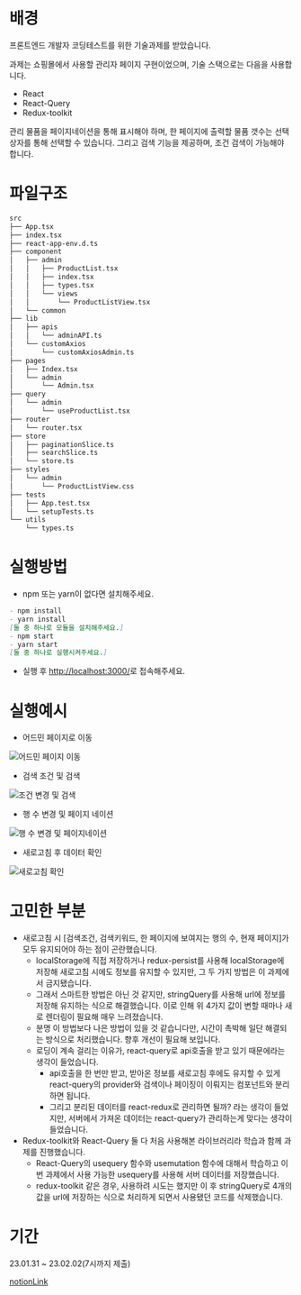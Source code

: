 # 배경

프론트엔드 개발자 코딩테스트를 위한 기술과제를 받았습니다.

과제는 쇼핑몰에서 사용할 관리자 페이지 구현이었으며, 기술 스택으로는 다음을 사용합니다. 

- React
- React-Query
- Redux-toolkit

관리 물품을 페이지네이션을 통해 표시해야 하며, 한 페이지에 출력할 물품 갯수는 선택상자를 통해 선택할 수 있습니다. 그리고 검색 기능을 제공하며, 조건 검색이 가능해야 합니다.

# 파일구조

```markdown
src
├── App.tsx
├── index.tsx
├── react-app-env.d.ts
├── component
│   ├── admin
│   │   ├── ProductList.tsx
│   │   ├── index.tsx
│   │   ├── types.tsx
│   │   └── views
│   │       └── ProductListView.tsx
│   └── common
├── lib
│   ├── apis
│   │   └── adminAPI.ts
│   └── customAxios
│       └── customAxiosAdmin.ts
├── pages
│   ├── Index.tsx
│   └── admin
│       └── Admin.tsx
├── query
│   └── admin
│       └── useProductList.tsx
├── router
│   └── router.tsx
├── store
│   ├── paginationSlice.ts
│   ├── searchSlice.ts
│   └── store.ts
├── styles
│   └── admin
│       └── ProductListView.css
├── tests
│   ├── App.test.tsx
│   └── setupTests.ts
└── utils
    └── types.ts
```

# 실행방법

- npm 또는 yarn이 없다면 설치해주세요.

```markdown
- npm install
- yarn install
[둘 중 하나로 모듈을 설치해주세요.]
- npm start
- yarn start
[둘 중 하나로 실행시켜주세요.]
```

- 실행 후 [http://localhost:3000/](http://localhost:3000/)로 접속해주세요.

# 실행예시

- 어드민 페이지로 이동
    
![어드민 페이지 이동](https://user-images.githubusercontent.com/48785968/216260926-b709d247-8b4b-4b63-bd8e-8bffa3537edd.gif)

    
- 검색 조건 및 검색
    
![조건 변경 및 검색](https://user-images.githubusercontent.com/48785968/216261103-c36fce7c-0355-4f33-8d7d-0d1f9b41e5dd.gif)
    
- 행 수 변경 및 페이지 네이션
    
![행 수 변경 및 페이지네이션](https://user-images.githubusercontent.com/48785968/216261117-aaec8556-5d5a-41f4-ac33-38c848752023.gif)
    
- 새로고침 후 데이터 확인
    
![새로고침 확인](https://user-images.githubusercontent.com/48785968/216261126-fa636d83-d0bd-4c44-9820-63dd39664cb1.gif)
    

# 고민한 부분

- 새로고침 시 [검색조건, 검색키워드, 한 페이지에 보여지는 행의 수, 현재 페이지]가 모두 유지되어야 하는 점이 곤란했습니다.
    - localStorage에 직접 저장하거나 redux-persist를 사용해 localStorage에 저장해 새로고침 시에도 정보를 유지할 수 있지만, 그 두 가지 방법은 이 과제에서 금지됐습니다.
    - 그래서 스마트한 방법은 아닌 것 같지만, stringQuery를 사용해 url에 정보를 저장해 유지하는 식으로 해결했습니다. 이로 인해 위 4가지 값이 변할 때마나 새로 렌더링이 필요해 매우 느려졌습니다.
    - 분명 이 방법보다 나은 방법이 있을 것 같습니다만, 시간이 촉박해 일단 해결되는 방식으로 처리했습니다. 향후 개선이 필요해 보입니다.
    - 로딩이 계속 걸리는 이유가, react-query로 api호출을 받고 있기 때문에라는 생각이 들었습니다.
        - api호출을 한 번만 받고, 받아온 정보를 새로고침 후에도 유지할 수 있게 react-query의 provider와 검색이나 페이징이 이뤄지는 컴포넌트와 분리하면 됩니다.
        - 그리고 분리된 데이터를 react-redux로 관리하면 될까? 라는 생각이 들었지만, 서버에서 가져온 데이터는 react-query가 관리하는게 맞다는 생각이 들었습니다.
- Redux-toolkit와 React-Query 둘 다 처음 사용해본 라이브러리라 학습과 함께 과제를 진행했습니다.
    - React-Query의 usequery 함수와 usemutation 함수에 대해서 학습하고 이번 과제에서 사용 가능한 usequery를 사용해 서버 데이터를 저장했습니다.
    - redux-toolkit 같은 경우, 사용하려 시도는 했지만 이 후 stringQuery로 4개의 값을 url에 저장하는 식으로 처리하게 되면서 사용됐던 코드를 삭제했습니다.

# 기간

23.01.31 ~ 23.02.02(7시까지 제출)

[notionLink](https://charm-sunstone-aae.notion.site/f5ed49b4b0544884b59f40c3be2923d2)
